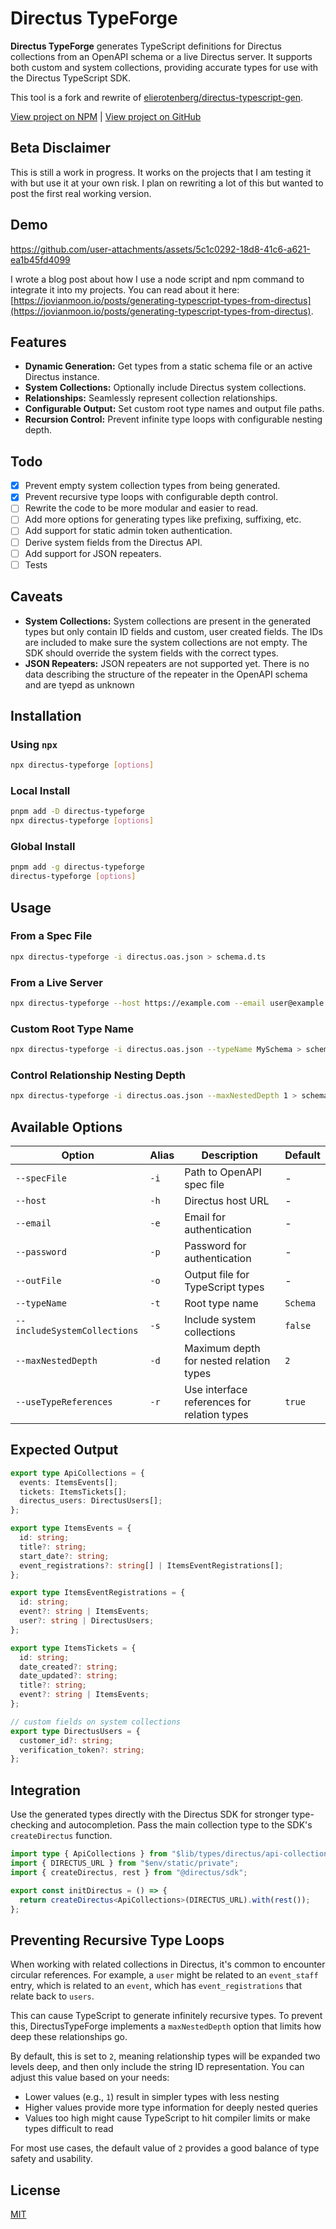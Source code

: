 # Directus TypeForge

**Directus TypeForge** generates TypeScript definitions for Directus collections
from an OpenAPI schema or a live Directus server. It supports both custom and
system collections, providing accurate types for use with the Directus
TypeScript SDK.

This tool is a fork and rewrite of
[elierotenberg/directus-typescript-gen](https://github.com/elierotenberg/directus-typescript-gen).

[View project on NPM](https://www.npmjs.com/package/directus-typeforge) |
[View project on GitHub](https://github.com/StephenGunn/directus-typeforge)

## Beta Disclaimer

This is still a work in progress. It works on the projects that I am testing it
with but use it at your own risk. I plan on rewriting a lot of this but wanted
to post the first real working version.

## Demo

https://github.com/user-attachments/assets/5c1c0292-18d8-41c6-a621-ea1b45fd4099

I wrote a blog post about how I use a node script and npm command to integrate
it into my projects. You can read about it here:
[https://jovianmoon.io/posts/generating-typescript-types-from-directus](https://jovianmoon.io/posts/generating-typescript-types-from-directus).

## Features

- **Dynamic Generation:** Get types from a static schema file or an active
  Directus instance.
- **System Collections:** Optionally include Directus system collections.
- **Relationships:** Seamlessly represent collection relationships.
- **Configurable Output:** Set custom root type names and output file paths.
- **Recursion Control:** Prevent infinite type loops with configurable nesting
  depth.

## Todo

- [x] Prevent empty system collection types from being generated.
- [x] Prevent recursive type loops with configurable depth control.
- [ ] Rewrite the code to be more modular and easier to read.
- [ ] Add more options for generating types like prefixing, suffixing, etc.
- [ ] Add support for static admin token authentication.
- [ ] Derive system fields from the Directus API.
- [ ] Add support for JSON repeaters.
- [ ] Tests

## Caveats

- **System Collections:** System collections are present in the generated types
  but only contain ID fields and custom, user created fields. The IDs are
  included to make sure the system collections are not empty. The SDK should
  override the system fields with the correct types.
- **JSON Repeaters:** JSON repeaters are not supported yet. There is no data
  describing the structure of the repeater in the OpenAPI schema and are tyepd
  as unknown

## Installation

### Using `npx`

```bash
npx directus-typeforge [options]
```

### Local Install

```bash
pnpm add -D directus-typeforge
npx directus-typeforge [options]
```

### Global Install

```bash
pnpm add -g directus-typeforge
directus-typeforge [options]
```

## Usage

### From a Spec File

```bash
npx directus-typeforge -i directus.oas.json > schema.d.ts
```

### From a Live Server

```bash
npx directus-typeforge --host https://example.com --email user@example.com --password pass123 --outFile schema.d.ts
```

### Custom Root Type Name

```bash
npx directus-typeforge -i directus.oas.json --typeName MySchema > schema.d.ts
```

### Control Relationship Nesting Depth

```bash
npx directus-typeforge -i directus.oas.json --maxNestedDepth 1 > schema.d.ts
```

## Available Options

| Option                       | Alias | Description                                 | Default  |
| ---------------------------- | ----- | ------------------------------------------- | -------- |
| `--specFile`                 | `-i`  | Path to OpenAPI spec file                   | -        |
| `--host`                     | `-h`  | Directus host URL                           | -        |
| `--email`                    | `-e`  | Email for authentication                    | -        |
| `--password`                 | `-p`  | Password for authentication                 | -        |
| `--outFile`                  | `-o`  | Output file for TypeScript types            | -        |
| `--typeName`                 | `-t`  | Root type name                              | `Schema` |
| `--includeSystemCollections` | `-s`  | Include system collections                  | `false`  |
| `--maxNestedDepth`           | `-d`  | Maximum depth for nested relation types     | `2`      |
| `--useTypeReferences`        | `-r`  | Use interface references for relation types | `true`   |

## Expected Output

```typescript
export type ApiCollections = {
  events: ItemsEvents[];
  tickets: ItemsTickets[];
  directus_users: DirectusUsers[];
};

export type ItemsEvents = {
  id: string;
  title?: string;
  start_date?: string;
  event_registrations?: string[] | ItemsEventRegistrations[];
};

export type ItemsEventRegistrations = {
  id: string;
  event?: string | ItemsEvents;
  user?: string | DirectusUsers;
};

export type ItemsTickets = {
  id: string;
  date_created?: string;
  date_updated?: string;
  title?: string;
  event?: string | ItemsEvents;
};

// custom fields on system collections
export type DirectusUsers = {
  customer_id?: string;
  verification_token?: string;
};
```

## Integration

Use the generated types directly with the Directus SDK for stronger
type-checking and autocompletion. Pass the main collection type to the SDK's
`createDirectus` function.

```typescript
import type { ApiCollections } from "$lib/types/directus/api-collection";
import { DIRECTUS_URL } from "$env/static/private";
import { createDirectus, rest } from "@directus/sdk";

export const initDirectus = () => {
  return createDirectus<ApiCollections>(DIRECTUS_URL).with(rest());
};
```

## Preventing Recursive Type Loops

When working with related collections in Directus, it's common to encounter
circular references. For example, a `user` might be related to an `event_staff`
entry, which is related to an `event`, which has `event_registrations` that
relate back to `users`.

This can cause TypeScript to generate infinitely recursive types. To prevent
this, DirectusTypeForge implements a `maxNestedDepth` option that limits how
deep these relationships go.

By default, this is set to `2`, meaning relationship types will be expanded two
levels deep, and then only include the string ID representation. You can adjust
this value based on your needs:

- Lower values (e.g., `1`) result in simpler types with less nesting
- Higher values provide more type information for deeply nested queries
- Values too high might cause TypeScript to hit compiler limits or make types
  difficult to read

For most use cases, the default value of `2` provides a good balance of type
safety and usability.

## License

[MIT](LICENSE.md)
